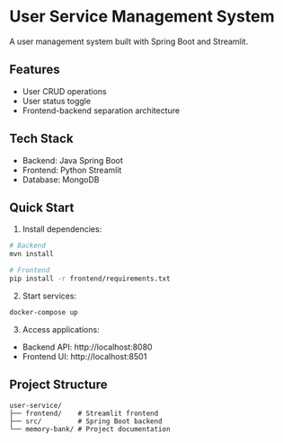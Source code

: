 # User Service Management System

A user management system built with Spring Boot and Streamlit.

## Features
- User CRUD operations
- User status toggle
- Frontend-backend separation architecture

## Tech Stack
- Backend: Java Spring Boot
- Frontend: Python Streamlit
- Database: MongoDB

## Quick Start
1. Install dependencies:
```bash
# Backend
mvn install

# Frontend
pip install -r frontend/requirements.txt
```

2. Start services:
```bash
docker-compose up
```

3. Access applications:
- Backend API: http://localhost:8080
- Frontend UI: http://localhost:8501

## Project Structure
```
user-service/
├── frontend/    # Streamlit frontend
├── src/         # Spring Boot backend
└── memory-bank/ # Project documentation
